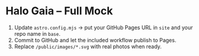 # Halo Gaia – Full Mock

1) Update `astro.config.mjs` → put your GitHub Pages URL in `site` and your repo name in `base`.
2) Commit to GitHub and let the included workflow publish to Pages.
3) Replace `/public/images/*.svg` with real photos when ready.
